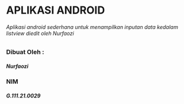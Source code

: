 # APLIKASI ANDROID
###### Aplikasi android sederhana untuk menampilkan inputan data kedalam listview diedit oleh Nurfaozi

### Dibuat Oleh :
##### Nurfaozi
### NIM
##### G.111.21.0029